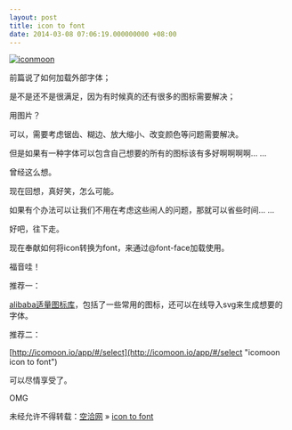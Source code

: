 ```yaml
---
layout: post
title: icon to font
date: 2014-03-08 07:06:19.000000000 +08:00
---
```


[![iconmoon](http://kongqia.com/wp-content/uploads/2014/03/QQ20140307-1@2x-1024x597.png)](http://icomoon.io/app/#/select)

前篇说了如何加载外部字体；

是不是还不是很满足，因为有时候真的还有很多的图标需要解决；

用图片？

可以，需要考虑锯齿、糊边、放大缩小、改变颜色等问题需要解决。

但是如果有一种字体可以包含自己想要的所有的图标该有多好啊啊啊啊… …

曾经这么想。

现在回想，真好笑，怎么可能。

如果有个办法可以让我们不用在考虑这些闹人的问题，那就可以省些时间… …

好吧，往下走。

现在奉献如何将icon转换为font，来通过@font-face加载使用。

福音哇！

推荐一：

[alibaba适量图标库](http://www.iconfont.cn)，包括了一些常用的图标，还可以在线导入svg来生成想要的字体。

推荐二：

[http://icomoon.io/app/#/select](http://icomoon.io/app/#/select "icomoon icon to font")

可以尽情享受了。

OMG

未经允许不得转载：[空洽网](http://kongqia.com) » [icon to font](http://kongqia.com/33327.html)


